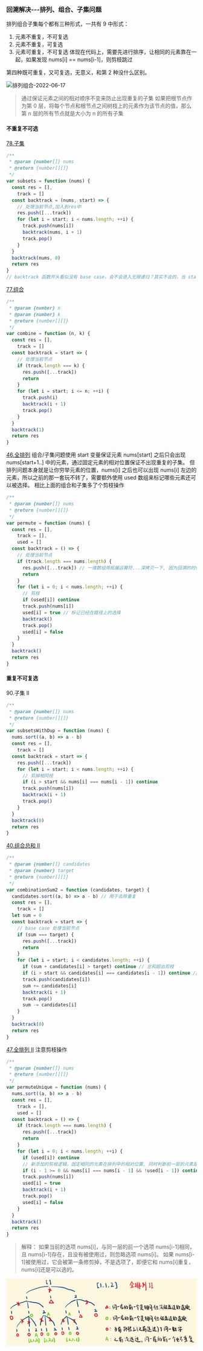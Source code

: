 ### 回溯解决---排列、组合、子集问题

排列组合子集每个都有三种形式，一共有 9 中形式：

1. 元素不重复，不可复选
2. 元素不重复，可复选
3. 元素可重复，不可复选 体现在代码上，需要先进行排序，让相同的元素靠在一起，如果发现 nums[i] == nums[i-1]，则剪枝跳过

第四种既可重复，又可复选，无意义，和第 2 种没什么区别。

![排列组合-2022-06-17](https://raw.githubusercontent.com/yokiizx/picgo/main/images/%E6%8E%92%E5%88%97%E7%BB%84%E5%90%88-2022-06-17.png)

> 通过保证元素之间的相对顺序不变来防止出现重复的子集
> 如果把根节点作为第 0 层，将每个节点和根节点之间树枝上的元素作为该节点的值，那么第 n 层的所有节点就是大小为 n 的所有子集

#### 不重复不可选

[78.子集](https://leetcode.cn/problems/subsets/)

```js
/**
 * @param {number[]} nums
 * @return {number[][]}
 */
var subsets = function (nums) {
  const res = [],
    track = []
  const backtrack = (nums, start) => {
    // 处理当前节点,加入到res中
    res.push([...track])
    for (let i = start; i < nums.length; ++i) {
      track.push(nums[i])
      backtrack(nums, i + 1)
      track.pop()
    }
  }
  backtrack(nums, 0)
  return res
}
// backtrack 函数开头看似没有 base case，会不会进入无限递归？其实不会的，当 start == nums.length 时，叶子节点的值会被装入 res，但 for 循环不会执行，也就结束了递归。
```

[77.组合](https://leetcode.cn/problems/combinations/)

```js
/**
 * @param {number} n
 * @param {number} k
 * @return {number[][]}
 */
var combine = function (n, k) {
  const res = [],
    track = []
  const backtrack = start => {
    // 处理当前节点
    if (track.length === k) {
      res.push([...track])
      return
    }
    for (let i = start; i <= n; ++i) {
      track.push(i)
      backtrack(i + 1)
      track.pop()
    }
  }
  backtrack(1)
  return res
}
```

[46.全排列](https://leetcode.cn/problems/permutations/)
组合/子集问题使用 start 变量保证元素 nums[start] 之后只会出现 nums[start+1..] 中的元素，通过固定元素的相对位置保证不出现重复的子集。
但排列问题本身就是让你穷举元素的位置，nums[i] 之后也可以出现 nums[i] 左边的元素，所以之前的那一套玩不转了，需要额外使用 used 数组来标记哪些元素还可以被选择。
相比上面的组合和子集多了个剪枝操作

```js
/**
 * @param {number[]} nums
 * @return {number[][]}
 */
var permute = function (nums) {
  const res = [],
    track = [],
    used = []
  const backtrack = () => {
    // 处理当前节点
    if (track.length === nums.length) {
      res.push([...track]) // 一维数组用拓展运算符...深拷贝一下, 因为回溯的时候会改变
      return
    }
    for (let i = 0; i < nums.length; ++i) {
      // 剪枝
      if (used[i]) continue
      track.push(nums[i])
      used[i] = true // 标记已经在路径上的选择
      backtrack()
      track.pop()
      used[i] = false
    }
  }
  backtrack()
  return res
}
```

#### 重复不可复选

90.子集 II

```js
/**
 * @param {number[]} nums
 * @return {number[][]}
 */
var subsetsWithDup = function (nums) {
  nums.sort((a, b) => a - b)
  const res = [],
    track = []
  const backtrack = start => {
    res.push([...track])
    for (let i = start; i < nums.length; ++i) {
      // 剪掉相同枝
      if (i > start && nums[i] === nums[i - 1]) continue
      track.push(nums[i])
      backtrack(i + 1)
      track.pop()
    }
  }
  backtrack(0)
  return res
}
```

[40.组合总和 II](https://leetcode.cn/problems/combination-sum-ii/submissions/)

```js
/**
 * @param {number[]} candidates
 * @param {number} target
 * @return {number[][]}
 */
var combinationSum2 = function (candidates, target) {
  candidates.sort((a, b) => a - b) // 用于去除重复
  const res = [],
    track = []
  let sum = 0
  const backtrack = start => {
    // base case 处理当前节点
    if (sum === target) {
      res.push([...track])
      return
    }
    for (let i = start; i < candidates.length; ++i) {
      if (sum + candidates[i] > target) continue // 总和超出剪枝
      if (i > start && candidates[i] === candidates[i - 1]) continue // 去重剪枝 前后两枝一样,没必要再遍历了
      track.push(candidates[i])
      sum += candidates[i]
      backtrack(i + 1)
      track.pop()
      sum -= candidates[i]
    }
  }
  backtrack(0)
  return res
}
```

[47.全排列 II](https://leetcode.cn/problems/permutations-ii/)
注意剪枝操作

```js
/**
 * @param {number[]} nums
 * @return {number[][]}
 */
var permuteUnique = function (nums) {
  nums.sort((a, b) => a - b)
  const res = [],
    track = [],
    used = []
  const backtrack = () => {
    if (track.length === nums.length) {
      res.push([...track])
      return
    }
    for (let i = 0; i < nums.length; ++i) {
      if (used[i]) continue
      // 新添加的剪枝逻辑，固定相同的元素在排列中的相对位置, 同时判断前一层的元素是否没被使用过
      if (i - 1 >= 0 && nums[i] === nums[i - 1] && !used[i - 1]) continue
      track.push(nums[i])
      used[i] = true
      backtrack(i + 1)
      track.pop()
      used[i] = false
    }
  }
  backtrack()
  return res
}
```

> 解释： 如果当前的选项 nums[i]，与同一层的前一个选项 nums[i-1]相同，且 nums[i-1]存在，且没有被使用过，则忽略选项 nums[i]。
> 如果 nums[i-1]被使用过，它会被第一条修剪掉，不是选项了，即便它和 nums[i]重复，nums[i]还是可以选的。

![排列组合子集-2022-06-18](https://raw.githubusercontent.com/yokiizx/picgo/main/images/%E6%8E%92%E5%88%97%E7%BB%84%E5%90%88%E5%AD%90%E9%9B%86-2022-06-18.png)
